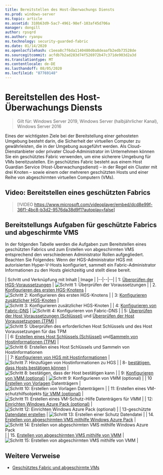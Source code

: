 ```yaml
---
title: Bereitstellen des Host-Überwachungs Diensts
ms.prod: windows-server
ms.topic: article
ms.assetid: 310b63d9-5ac7-4961-98ef-103af45d706a
manager: dongill
author: rpsqrd
ms.author: ryanpu
ms.technology: security-guarded-fabric
ms.date: 01/14/2020
ms.openlocfilehash: c1eea8c7f6da1140480d0a8deaafb2edb73528de
ms.sourcegitcommit: acfdb7b2ad283d74f526972b47c371de903d2a3d
ms.translationtype: MT
ms.contentlocale: de-DE
ms.lasthandoff: 08/05/2020
ms.locfileid: "87769148"
---
```

# <a name="deploying-the-host-guardian-service"></a>Bereitstellen des Host-Überwachungs Diensts

>Gilt für: Windows Server 2019, Windows Server (halbjährlicher Kanal), Windows Server 2016

Eines der wichtigsten Ziele bei der Bereitstellung einer gehosteten Umgebung besteht darin, die Sicherheit der virtuellen Computer zu gewährleisten, die in der Umgebung ausgeführt werden. Als Cloud-Dienstanbieter oder privater Cloud-Administrator im Unternehmen können Sie ein geschütztes Fabric verwenden, um eine sicherere Umgebung für VMs bereitzustellen. Ein geschütztes Fabric besteht aus einem Host Guardian Service (Host-Überwachungsdienst) – in der Regel ein Cluster mit drei Knoten – sowie einem oder mehreren geschützten Hosts und einer Reihe von abgeschirmten virtuellen Computern (VMs).

## <a name="video-deploying-a-guarded-fabric"></a>Video: Bereitstellen eines geschützten Fabrics

> [!VIDEO https://www.microsoft.com/videoplayer/embed/dcd8e99f-36f1-4bc8-b3d2-9576da38d9f1?autoplay=false]

## <a name="deployment-tasks-for-guarded-fabrics-and-shielded-vms"></a>Bereitstellungs Aufgaben für geschützte Fabrics und abgeschirmte VMS

In der folgenden Tabelle werden die Aufgaben zum Bereitstellen eines geschützten Fabrics und zum Erstellen von abgeschirmten VMS entsprechend den verschiedenen Administrator Rollen aufgegliedert. Beachten Sie Folgendes: Wenn der HGS-Administrator HGS mit autorisierten Hyper-V-Hosts konfiguriert, sammelt ein Fabric-Administrator Informationen zu den Hosts gleichzeitig und stellt diese bereit.

| Schritt und Verknüpfung mit Inhalt | Image |
|--|--|--|
| 1: [Überprüfen der HGS-Voraussetzungen](guarded-fabric-prepare-for-hgs.md) | ![Schritt 1: Überprüfen der Voraussetzungen](../media/Guarded-Fabric-Shielded-VM/guarded-host-verify.png) |
| 2. [Konfigurieren des ersten HGS-Knotens](guarded-fabric-choose-where-to-install-hgs.md) | ![Schritt 2: Konfigurieren des ersten HGS-Knotens](../media/Guarded-Fabric-Shielded-VM/guarded-host-configure-first-hgs-node.png) |
| 3: [Konfigurieren zusätzlicher HGS-Knoten](guarded-fabric-configure-additional-hgs-nodes.md) | ![Schritt 3: Konfigurieren zusätzlicher HGS-Knoten](../media/Guarded-Fabric-Shielded-VM/guarded-host-configure-secondary-hgs-nodes.png) |
| 4: [Konfigurieren von Fabric-DNS](guarded-fabric-configuring-fabric-dns.md) | ![Schritt 4: Konfigurieren von Fabric-DNS](../media/Guarded-Fabric-Shielded-VM/guarded-host-configure-fabric-dns.png) |
| 5: [Überprüfen der Host Voraussetzungen (Schlüssel)](guarded-fabric-guarded-host-prerequisites.md#host-key-attestation) und [Überprüfen der Host Voraussetzungen (TPM)](guarded-fabric-guarded-host-prerequisites.md#tpm-trusted-attestation) | ![Schritt 5: Überprüfen des erforderlichen Host Schlüssels und des Host Voraussetzungen für das TPM](../media/Guarded-Fabric-Shielded-VM/guarded-host-verify.png) |
| 6: [Erstellen eines Host Schlüssels (Schlüssel)](guarded-fabric-create-host-key.md) und[Sammeln von Hostinformationen (TPM)](guarded-fabric-tpm-trusted-attestation-capturing-hardware.md) | ![Schritt 6: Erstellen eines Host Schlüssels und Sammeln von Hostinformationen](../media/Guarded-Fabric-Shielded-VM/guarded-host-collect-info-from-hosts.png) |
| 7: [Konfigurieren von HGS mit Hostinformationen](guarded-fabric-add-host-information-to-hgs.md) | ![Schritt 7: Hinzufügen von Hostinformationen zu HGS](../media/Guarded-Fabric-Shielded-VM/guarded-host-configure-hgs-with-host-info.png) |
| 8- [bestätigen, dass Hosts bestätigen können](guarded-fabric-confirm-hosts-can-attest-successfully.md) | ![Schritt 8: bestätigen, dass der Host bestätigen kann](../media/Guarded-Fabric-Shielded-VM/guarded-host-confirm-hosts-attest.png) |
| 9: [Konfigurieren von VMM (optional)](https://technet.microsoft.com/system-center-docs/vmm/scenario/guarded-overview) | ![Schritt 9: Konfigurieren von VMM (optional)](../media/Guarded-Fabric-Shielded-VM/guarded-host-configure-vmm.png) |
| 10 [Erstellen von Vorlagen](guarded-fabric-create-a-shielded-vm-template.md) Datenträgern | ![Schritt 10: Erstellen von Vorlagen Datenträgern](../media/Guarded-Fabric-Shielded-VM/guarded-host-create-template-disk.png) |
| 11: Erstellen eines VM-schutzhilfsobjekts [für VMM (optional)](guarded-fabric-vm-shielding-helper-vhd.md) | ![Schritt 11: Erstellen eines VM-Schutz-Hilfe Datenträgers für VMM](../media/Guarded-Fabric-Shielded-VM/guarded-host-create-helper-disk.png) |
| 12: [Einrichten Windows Azure Pack (optional)](guarded-fabric-shielded-vm-windows-azure-pack.md) | ![Schritt 12: Einrichten Windows Azure Pack (optional)](../media/Guarded-Fabric-Shielded-VM/guarded-host-windows-azure-pack.png) |
| 13-geschützte [Datendatei erstellen](guarded-fabric-tenant-creates-shielding-data.md) | ![Schritt 13: Erstellen einer Schutz Datendatei](../media/Guarded-Fabric-Shielded-VM/guarded-host-shielding-data-file.png) |
| 14. [Erstellen von abgeschirmten VMS mithilfe Windows Azure Pack](guarded-fabric-shielded-vm-windows-azure-pack.md) | ![Schritt 14: Erstellen von abgeschirmten VMS mithilfe Windows Azure Pack](../media/Guarded-Fabric-Shielded-VM/guarded-host-shielded-vms.png) |
| 15. [Erstellen von abgeschirmten VMS mithilfe von VMM](https://technet.microsoft.com/system-center-docs/vmm/scenario/guarded-vms) | ![Schritt 15: Erstellen von abgeschirmten VMS mithilfe von VMM](../media/Guarded-Fabric-Shielded-VM/guarded-host-shielded-vms.png) |

## <a name="additional-references"></a>Weitere Verweise

- [Geschütztes Fabric und abgeschirmte VMs](guarded-fabric-and-shielded-vms-top-node.md)
